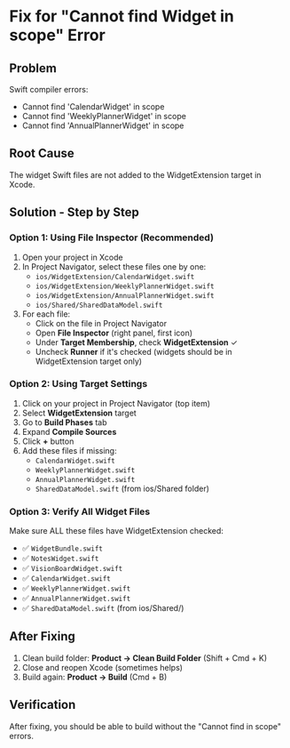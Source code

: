 # Fix for "Cannot find Widget in scope" Error

## Problem
Swift compiler errors:
- Cannot find 'CalendarWidget' in scope
- Cannot find 'WeeklyPlannerWidget' in scope  
- Cannot find 'AnnualPlannerWidget' in scope

## Root Cause
The widget Swift files are not added to the WidgetExtension target in Xcode.

## Solution - Step by Step

### Option 1: Using File Inspector (Recommended)

1. Open your project in Xcode
2. In Project Navigator, select these files one by one:
   - `ios/WidgetExtension/CalendarWidget.swift`
   - `ios/WidgetExtension/WeeklyPlannerWidget.swift`
   - `ios/WidgetExtension/AnnualPlannerWidget.swift`
   - `ios/Shared/SharedDataModel.swift`
3. For each file:
   - Click on the file in Project Navigator
   - Open **File Inspector** (right panel, first icon)
   - Under **Target Membership**, check **WidgetExtension** ✓
   - Uncheck **Runner** if it's checked (widgets should be in WidgetExtension target only)

### Option 2: Using Target Settings

1. Click on your project in Project Navigator (top item)
2. Select **WidgetExtension** target
3. Go to **Build Phases** tab
4. Expand **Compile Sources**
5. Click **+** button
6. Add these files if missing:
   - `CalendarWidget.swift`
   - `WeeklyPlannerWidget.swift`
   - `AnnualPlannerWidget.swift`
   - `SharedDataModel.swift` (from ios/Shared folder)

### Option 3: Verify All Widget Files

Make sure ALL these files have WidgetExtension checked:
- ✅ `WidgetBundle.swift`
- ✅ `NotesWidget.swift`
- ✅ `VisionBoardWidget.swift`
- ✅ `CalendarWidget.swift`
- ✅ `WeeklyPlannerWidget.swift`
- ✅ `AnnualPlannerWidget.swift`
- ✅ `SharedDataModel.swift` (from ios/Shared/)

## After Fixing

1. Clean build folder: **Product → Clean Build Folder** (Shift + Cmd + K)
2. Close and reopen Xcode (sometimes helps)
3. Build again: **Product → Build** (Cmd + B)

## Verification

After fixing, you should be able to build without the "Cannot find in scope" errors.

